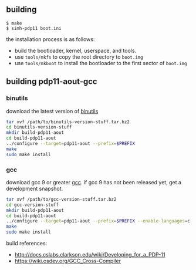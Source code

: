 ## building
```
$ make
$ simh-pdp11 boot.ini
```

the installation process is as follows:

- build the bootloader, kernel, userspace, and tools.
- use `tools/mkfs` to copy the root directory to `boot.img`
- use `tools/mkboot` to install the bootloader to the first sector of `boot.img`

## building pdp11-aout-gcc

### binutils

download the latest version of [binutils](https://ftp.gnu.org/gnu/binutils/)

```bash
tar xvf /path/to/binutils-version-stuff.tar.bz2
cd binutils-version-stuff
mkdir build-pdp11-aout
cd build-pdp11-aout
../configure --target=pdp11-aout --prefix=$PREFIX
make
sudo make install
```

### gcc

download gcc 9 or greater [gcc](https://ftp.gnu.org/gnu/gcc/). if gcc 9 has not
been released yet, get a development snapshot.

```bash
tar xvf /path/to/gcc-version-stuff.tar.bz2
cd gcc-version-stuff
mkdir build-pdp11-aout
cd build-pdp11-aout
../configure --target=pdp11-aout --prefix=$PREFIX --enable-languages=c --disable-libssp
make
sudo make install
```

build references:

- http://docs.cslabs.clarkson.edu/wiki/Developing_for_a_PDP-11
- https://wiki.osdev.org/GCC_Cross-Compiler
